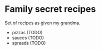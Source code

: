 # Family secret recipes

Set of recipes as given my grandma.

* pizzas (TODO)
* sauces (TODO)
* spreads (TODO)
